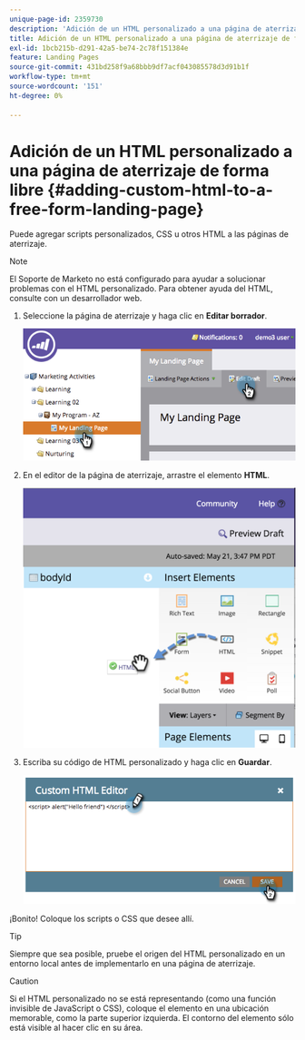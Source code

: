 ```yaml
---
unique-page-id: 2359730
description: 'Adición de un HTML personalizado a una página de aterrizaje de forma libre: Documentos de Marketo: documentación del producto'
title: Adición de un HTML personalizado a una página de aterrizaje de forma libre
exl-id: 1bcb215b-d291-42a5-be74-2c78f151384e
feature: Landing Pages
source-git-commit: 431bd258f9a68bbb9df7acf043085578d3d91b1f
workflow-type: tm+mt
source-wordcount: '151'
ht-degree: 0%

---
```


# Adición de un HTML personalizado a una página de aterrizaje de forma libre {#adding-custom-html-to-a-free-form-landing-page}

Puede agregar scripts personalizados, CSS u otros HTML a las páginas de aterrizaje.

>[!NOTE]
>
>El Soporte de Marketo no está configurado para ayudar a solucionar problemas con el HTML personalizado. Para obtener ayuda del HTML, consulte con un desarrollador web.

1. Seleccione la página de aterrizaje y haga clic en **Editar borrador**.

   ![](assets/image2014-9-17-12-3a2-3a15.png)

1. En el editor de la página de aterrizaje, arrastre el elemento **HTML**.

   ![](assets/image2015-5-21-15-3a52-3a42.png)

1. Escriba su código de HTML personalizado y haga clic en **Guardar**.

   ![](assets/image2014-9-17-12-3a3-3a39.png)

¡Bonito! Coloque los scripts o CSS que desee allí.

>[!TIP]
>
>Siempre que sea posible, pruebe el origen del HTML personalizado en un entorno local antes de implementarlo en una página de aterrizaje.

>[!CAUTION]
>
>Si el HTML personalizado no se está representando (como una función invisible de JavaScript o CSS), coloque el elemento en una ubicación memorable, como la parte superior izquierda. El contorno del elemento sólo está visible al hacer clic en su área.
